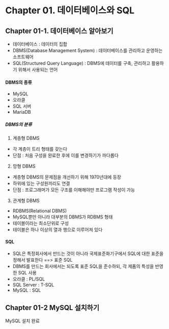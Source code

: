 # Chapter 01. 데이터베이스와 SQL
## Chapter 01-1. 데이터베이스 알아보기 

- 데이터베이스 : 데이터의 집합
- DBMS(Database Management System) : 데이터베이스를 관리하고 운영하는 소프트웨어
- SQL(Structured Query Language) : DBMS에 데이터를 구축, 관리하고 활용하기 위해서 사용되는 언어  

#### DBMS의 종류
- MySQL
- 오라클
- SQL 서버
- MariaDB

##### DBMS의 분류

1. 계층형 DBMS
- 각 계층이 트리 형태를 갖는다
- 단점 : 처음 구성을 완료한 후에 이를 변경하기가 까다롭다

2. 망형 DBMS

- 계층형 DBMS의 문제점을 개선하기 위해 1970년대에 등장
- 하위에 있는 구성원끼리도 연결
- 단점 : 프로그래머가 모든 구조를 이해해야만 프로그램 작성이 가능


3. 관계형 DBMS

- RDBMS(Relational DBMS)
- MySQL뿐만 아니라 대부분의 DBMS가 RDBMS 형태
- 테이블이라는 최소단위로 구성
- 테이블은 하나 이상의 열과 행으로 이루어져 있다


#### SQL
- SQL은 특정회사에서 만드는 것이 아니라 국제표준화기구에서 SQL에 대한 표준을 정해서 발표한다 ==> 표준 SQL
- DBMS를 만드는 회사에서는 되도록 표준 SQL을 준수하되, 각 제품의 특성을 반영한 SQL 사용
- 오라클 : PL/SQL
- SQL Server : T-SQL
- MySQL : SQL



## Chapter 01-2 MySQL 설치하기 

MySQL 설치 완료 














